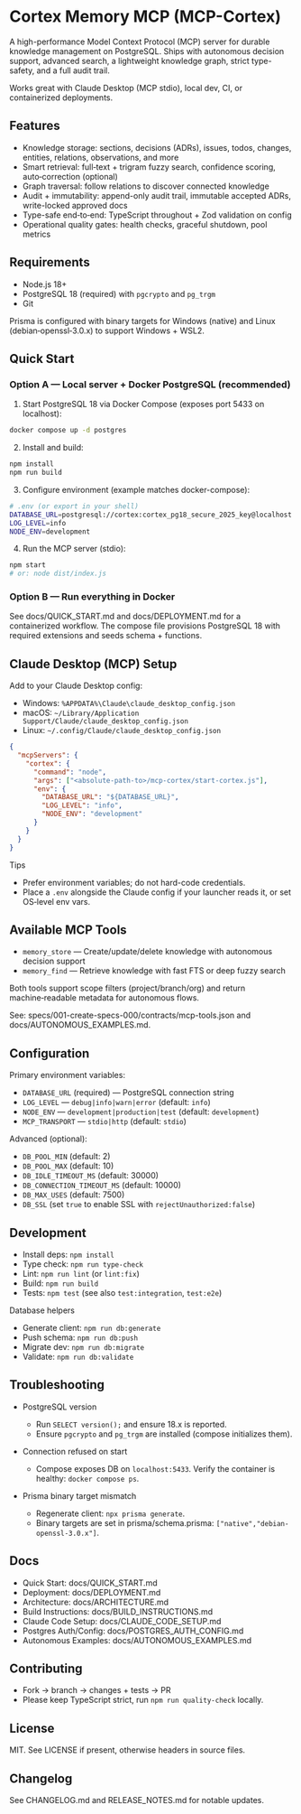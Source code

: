 # Cortex Memory MCP (MCP-Cortex)

A high-performance Model Context Protocol (MCP) server for durable knowledge management on PostgreSQL. Ships with autonomous decision support, advanced search, a lightweight knowledge graph, strict type-safety, and a full audit trail.

Works great with Claude Desktop (MCP stdio), local dev, CI, or containerized deployments.

## Features

- Knowledge storage: sections, decisions (ADRs), issues, todos, changes, entities, relations, observations, and more
- Smart retrieval: full‑text + trigram fuzzy search, confidence scoring, auto‑correction (optional)
- Graph traversal: follow relations to discover connected knowledge
- Audit + immutability: append-only audit trail, immutable accepted ADRs, write-locked approved docs
- Type-safe end‑to‑end: TypeScript throughout + Zod validation on config
- Operational quality gates: health checks, graceful shutdown, pool metrics

## Requirements

- Node.js 18+
- PostgreSQL 18 (required) with `pgcrypto` and `pg_trgm`
- Git

Prisma is configured with binary targets for Windows (native) and Linux (debian‑openssl‑3.0.x) to support Windows + WSL2.

## Quick Start

### Option A — Local server + Docker PostgreSQL (recommended)

1) Start PostgreSQL 18 via Docker Compose (exposes port 5433 on localhost):

```bash
docker compose up -d postgres
```

2) Install and build:

```bash
npm install
npm run build
```

3) Configure environment (example matches docker-compose):

```bash
# .env (or export in your shell)
DATABASE_URL=postgresql://cortex:cortex_pg18_secure_2025_key@localhost:5433/cortex_prod
LOG_LEVEL=info
NODE_ENV=development
```

4) Run the MCP server (stdio):

```bash
npm start
# or: node dist/index.js
```

### Option B — Run everything in Docker

See docs/QUICK_START.md and docs/DEPLOYMENT.md for a containerized workflow. The compose file provisions PostgreSQL 18 with required extensions and seeds schema + functions.

## Claude Desktop (MCP) Setup

Add to your Claude Desktop config:

- Windows: `%APPDATA%\Claude\claude_desktop_config.json`
- macOS: `~/Library/Application Support/Claude/claude_desktop_config.json`
- Linux: `~/.config/Claude/claude_desktop_config.json`

```json
{
  "mcpServers": {
    "cortex": {
      "command": "node",
      "args": ["<absolute-path-to>/mcp-cortex/start-cortex.js"],
      "env": {
        "DATABASE_URL": "${DATABASE_URL}",
        "LOG_LEVEL": "info",
        "NODE_ENV": "development"
      }
    }
  }
}
```

Tips
- Prefer environment variables; do not hard-code credentials.
- Place a `.env` alongside the Claude config if your launcher reads it, or set OS‑level env vars.

## Available MCP Tools

- `memory_store` — Create/update/delete knowledge with autonomous decision support
- `memory_find` — Retrieve knowledge with fast FTS or deep fuzzy search

Both tools support scope filters (project/branch/org) and return machine‑readable metadata for autonomous flows.

See: specs/001-create-specs-000/contracts/mcp-tools.json and docs/AUTONOMOUS_EXAMPLES.md.

## Configuration

Primary environment variables:

- `DATABASE_URL` (required) — PostgreSQL connection string
- `LOG_LEVEL` — `debug|info|warn|error` (default: `info`)
- `NODE_ENV` — `development|production|test` (default: `development`)
- `MCP_TRANSPORT` — `stdio|http` (default: `stdio`)

Advanced (optional):

- `DB_POOL_MIN` (default: 2)
- `DB_POOL_MAX` (default: 10)
- `DB_IDLE_TIMEOUT_MS` (default: 30000)
- `DB_CONNECTION_TIMEOUT_MS` (default: 10000)
- `DB_MAX_USES` (default: 7500)
- `DB_SSL` (set `true` to enable SSL with `rejectUnauthorized:false`)

## Development

- Install deps: `npm install`
- Type check: `npm run type-check`
- Lint: `npm run lint` (or `lint:fix`)
- Build: `npm run build`
- Tests: `npm test` (see also `test:integration`, `test:e2e`)

Database helpers

- Generate client: `npm run db:generate`
- Push schema: `npm run db:push`
- Migrate dev: `npm run db:migrate`
- Validate: `npm run db:validate`

## Troubleshooting

- PostgreSQL version
  - Run `SELECT version();` and ensure 18.x is reported.
  - Ensure `pgcrypto` and `pg_trgm` are installed (compose initializes them).

- Connection refused on start
  - Compose exposes DB on `localhost:5433`. Verify the container is healthy: `docker compose ps`.

- Prisma binary target mismatch
  - Regenerate client: `npx prisma generate`.
  - Binary targets are set in prisma/schema.prisma: `["native","debian-openssl-3.0.x"]`.

## Docs

- Quick Start: docs/QUICK_START.md
- Deployment: docs/DEPLOYMENT.md
- Architecture: docs/ARCHITECTURE.md
- Build Instructions: docs/BUILD_INSTRUCTIONS.md
- Claude Code Setup: docs/CLAUDE_CODE_SETUP.md
- Postgres Auth/Config: docs/POSTGRES_AUTH_CONFIG.md
- Autonomous Examples: docs/AUTONOMOUS_EXAMPLES.md

## Contributing

- Fork → branch → changes + tests → PR
- Please keep TypeScript strict, run `npm run quality-check` locally.

## License

MIT. See LICENSE if present, otherwise headers in source files.

## Changelog

See CHANGELOG.md and RELEASE_NOTES.md for notable updates.
